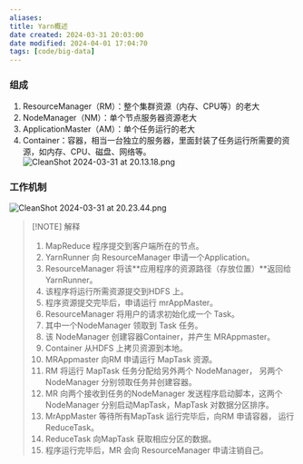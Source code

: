 ```yaml
---
aliases: 
title: Yarn概述
date created: 2024-03-31 20:03:00
date modified: 2024-04-01 17:04:70
tags: [code/big-data]
---
```

### 组成
1. ResourceManager（RM）：整个集群资源（内存、CPU等）的老大
2. NodeManager（NM）：单个节点服务器资源老大
3. ApplicationMaster（AM）：单个任务运行的老大
4. Container：容器，相当一台独立的服务器，里面封装了任务运行所需要的资源，如内存、CPU、磁盘、网络等。
![CleanShot 2024-03-31 at 20.13.18.png](https://typora-tes.oss-cn-shanghai.aliyuncs.com/picgo/CleanShot%202024-03-31%20at%2020.13.18.png)

### 工作机制

![CleanShot 2024-03-31 at 20.23.44.png](https://typora-tes.oss-cn-shanghai.aliyuncs.com/picgo/CleanShot%202024-03-31%20at%2020.23.44.png)
> [!NOTE] 解释
> 1. MapReduce 程序提交到客户端所在的节点。
> 2. YarnRunner 向 ResourceManager 申请一个Application。
> 3. ResourceManager 将该**应用程序的资源路径（存放位置）**返回给YarnRunner。
> 4. 该程序将运行所需资源提交到HDFS 上。
> 5. 程序资源提交完毕后，申请运行 mrAppMaster。
> 6. ResourceManager 将用户的请求初始化成一个 Task。
> 7. 其中一个NodeManager 领取到 Task 任务。
> 8. 该 NodeManager 创建容器Container，并产生 MRAppmaster。
> 9. Container 从HDFS 上拷贝资源到本地。
> 10. MRAppmaster 向RM 申请运行 MapTask 资源。
> 11. RM 将运行 MapTask 任务分配给另外两个 NodeManager， 另两个 NodeManager 分别领取任务并创建容器。
> 12. MR 向两个接收到任务的NodeManager 发送程序启动脚本，这两个 NodeManager 分别启动MapTask，MapTask 对数据分区排序。
> 13. MrAppMaster 等待所有MapTask 运行完毕后，向RM 申请容器， 运行ReduceTask。
> 14. ReduceTask 向MapTask 获取相应分区的数据。
> 15. 程序运行完毕后，MR 会向 ResourceManager 申请注销自己。



